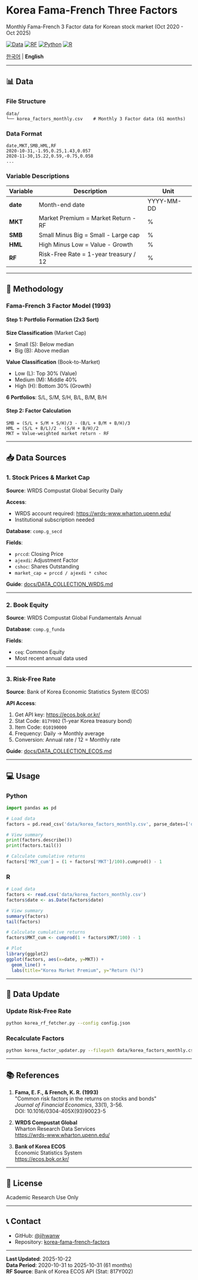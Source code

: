 # Korea Fama-French Three Factors

Monthly Fama-French 3 Factor data for Korean stock market (Oct 2020 - Oct 2025)

[![Data](https://img.shields.io/badge/Data-WRDS%20Compustat-blue)](https://wrds-www.wharton.upenn.edu/)
[![RF](https://img.shields.io/badge/RF-BOK%20ECOS-green)](https://ecos.bok.or.kr/)
[![Python](https://img.shields.io/badge/Python-3.8+-yellow)](https://www.python.org/)
[![R](https://img.shields.io/badge/R-4.0+-red)](https://www.r-project.org/)

[한국어](README.md) | **English**

---

## 📊 Data

### File Structure
```
data/
└── korea_factors_monthly.csv    # Monthly 3 Factor data (61 months)
```

### Data Format
```csv
date,MKT,SMB,HML,RF
2020-10-31,-1.95,0.25,1.43,0.057
2020-11-30,15.22,0.59,-0.75,0.058
...
```

### Variable Descriptions
| Variable | Description | Unit |
|----------|-------------|------|
| **date** | Month-end date | YYYY-MM-DD |
| **MKT** | Market Premium = Market Return - RF | % |
| **SMB** | Small Minus Big = Small - Large cap | % |
| **HML** | High Minus Low = Value - Growth | % |
| **RF** | Risk-Free Rate = 1-year treasury / 12 | % |

---

## 🔬 Methodology

### Fama-French 3 Factor Model (1993)

#### Step 1: Portfolio Formation (2x3 Sort)

**Size Classification** (Market Cap)
- Small (S): Below median
- Big (B): Above median

**Value Classification** (Book-to-Market)
- Low (L): Top 30% (Value)
- Medium (M): Middle 40%
- High (H): Bottom 30% (Growth)

**6 Portfolios**: S/L, S/M, S/H, B/L, B/M, B/H

#### Step 2: Factor Calculation

```
SMB = (S/L + S/M + S/H)/3 - (B/L + B/M + B/H)/3
HML = (S/L + B/L)/2 - (S/H + B/H)/2
MKT = Value-weighted market return - RF
```

---

## 📥 Data Sources

### 1. Stock Prices & Market Cap

**Source**: WRDS Compustat Global Security Daily

**Access**: 
- WRDS account required: https://wrds-www.wharton.upenn.edu/
- Institutional subscription needed

**Database**: `comp.g_secd`

**Fields**:
- `prccd`: Closing Price
- `ajexdi`: Adjustment Factor
- `cshoc`: Shares Outstanding
- `market_cap = prccd / ajexdi * cshoc`

**Guide**: [docs/DATA_COLLECTION_WRDS.md](docs/DATA_COLLECTION_WRDS.md)

---

### 2. Book Equity

**Source**: WRDS Compustat Global Fundamentals Annual

**Database**: `comp.g_funda`

**Fields**:
- `ceq`: Common Equity
- Most recent annual data used

---

### 3. Risk-Free Rate

**Source**: Bank of Korea Economic Statistics System (ECOS)

**API Access**:
1. Get API key: https://ecos.bok.or.kr/
2. Stat Code: `817Y002` (1-year Korea treasury bond)
3. Item Code: `010190000`
4. Frequency: Daily → Monthly average
5. Conversion: Annual rate / 12 = Monthly rate

**Guide**: [docs/DATA_COLLECTION_ECOS.md](docs/DATA_COLLECTION_ECOS.md)

---

## 💻 Usage

### Python

```python
import pandas as pd

# Load data
factors = pd.read_csv('data/korea_factors_monthly.csv', parse_dates=['date'])

# View summary
print(factors.describe())
print(factors.tail())

# Calculate cumulative returns
factors['MKT_cum'] = (1 + factors['MKT']/100).cumprod() - 1
```

### R

```r
# Load data
factors <- read.csv('data/korea_factors_monthly.csv')
factors$date <- as.Date(factors$date)

# View summary
summary(factors)
tail(factors)

# Calculate cumulative returns
factors$MKT_cum <- cumprod(1 + factors$MKT/100) - 1

# Plot
library(ggplot2)
ggplot(factors, aes(x=date, y=MKT)) +
  geom_line() +
  labs(title="Korea Market Premium", y="Return (%)")
```

---

## 🔄 Data Update

### Update Risk-Free Rate
```bash
python korea_rf_fetcher.py --config config.json
```

### Recalculate Factors
```bash
python korea_factor_updater.py --filepath data/korea_factors_monthly.csv
```

---

## 📚 References

1. **Fama, E. F., & French, K. R. (1993)**  
   "Common risk factors in the returns on stocks and bonds"  
   *Journal of Financial Economics*, 33(1), 3-56.  
   DOI: 10.1016/0304-405X(93)90023-5

2. **WRDS Compustat Global**  
   Wharton Research Data Services  
   https://wrds-www.wharton.upenn.edu/

3. **Bank of Korea ECOS**  
   Economic Statistics System  
   https://ecos.bok.or.kr/

---

## 📄 License

Academic Research Use Only

---

## 📞 Contact

- GitHub: [@jihwanw](https://github.com/jihwanw)
- Repository: [korea-fama-french-factors](https://github.com/jihwanw/korea-fama-french-factors-)

---

**Last Updated**: 2025-10-22  
**Data Period**: 2020-10-31 to 2025-10-31 (61 months)  
**RF Source**: Bank of Korea ECOS API (Stat: 817Y002)
